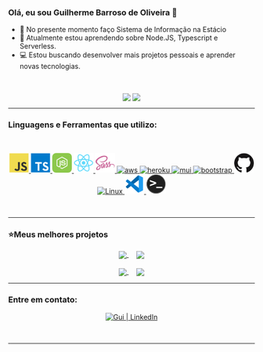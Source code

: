 ### Olá, eu sou Guilherme Barroso de Oliveira 👋

- 📖 No presente momento faço Sistema de Informação na Estácio
- 🌱 Atualmente estou aprendendo sobre Node.JS, Typescript e Serverless.
- 💻 Estou buscando desenvolver mais projetos pessoais e aprender novas tecnologias.


<br/>

<p align="center">
  <p align="center">
    <img height=165 align="center" src="https://github-readme-stats.vercel.app/api/top-langs/?username=GuilhermeBarroso-sys&layout=compact&theme=radical"/>
    <img height=165 align="center" src="https://github-readme-stats.vercel.app/api?username=GuilhermeBarroso-sys&count_private=true&show_icons=true&theme=synthwave"/>
  
</p>

---

### Linguagens e Ferramentas que utilizo:

<a href="#" target="_blank">
</a>

<br />

<p align="center">
  <a
    href="https://developer.mozilla.org/en-US/docs/Web/JavaScript"
    target="_blank"
  >
    <img
      src="https://github.com/devicons/devicon/blob/master/icons/javascript/javascript-original.svg"
      alt="javascript"
      width="40"
      height="40"
    />
  </a>
  <a href="https://www.typescriptlang.org/" target="_blank">
    <img
      src="https://github.com/devicons/devicon/blob/master/icons/typescript/typescript-original.svg"
      alt="typescript"
      width="40"
      height="40"
    />
  </a>
  <a href="https://nodejs.org/en/">
    <img 
        src="https://github.com/abner-starkasty/abner-starkasty/blob/master/assets/icon-nodejs.svg" 
        alt="logo Node.js"
        width="40px"
        style="border-radius: 8px;">
  </a>
  <a href="https://pt-br.reactjs.org/" target="_blank">
    <img
      src="https://github.com/devicons/devicon/blob/master/icons/react/react-original.svg"
      alt="react"
      width="40"
      height="40"
    />
  </a>

  <a href="https://sass-lang.com/" target="_blank">
    <img
      src="https://github.com/devicons/devicon/blob/master/icons/sass/sass-original.svg"
      alt="AWS"
      width="40"
      height="40"
    />
  </a>
  <a href="https://aws.amazon.com/pt/" target="_blank">
    <img alt="aws" width="40px" src="https://logodownload.org/wp-content/uploads/2017/11/amazon-web-services-logo.png" />
  </a>
  <a href="https://www.heroku.com/" target="_blank">
    <img alt="heroku" width="40px" src="https://raw.githubusercontent.com/ivangabriele/vscode-heroku/master/res/icon.png" />
  </a>
  
  </a>
  <a href = "https://mui.com/pt/">
      <img
           src = "https://github.com/GuilhermeBarroso-sys/devicon/blob/master/icons/materialui/materialui-original.svg"
           alt = "mui"
           width = "40px"
       />
  </a>
  <a href = "https://getbootstrap.com/">
      <img
           src = "https://upload.wikimedia.org/wikipedia/commons/thumb/b/b2/Bootstrap_logo.svg/1024px-Bootstrap_logo.svg.png"
           alt = "bootstrap"
           width = "40px"
       />
  </a>
  <a href="#" target="_blank">
      <img alt="GitHub" width="40px" src="https://raw.githubusercontent.com/github/explore/78df643247d429f6cc873026c0622819ad797942/topics/github/github.png" />
  </a>
   <a href="https://ubuntu.com/download" target="_blank">
      <img alt="Linux" width="40px" src="https://e-tinet.com/wp-content/uploads/2013/06/ubuntu-logo-configuracao-dual-boot-windows83-2.png" />
  </a>
  
  <a href="https://code.visualstudio.com/">
      <img 
          src="https://github.com/abner-starkasty/abner-starkasty/blob/master/assets/icon-vscode.svg" 
          alt="logo Vscode"
          width="40px">
  </a>
  <a href="#" target="_blank">
      <img alt="Terminal" width="40px" src="https://raw.githubusercontent.com/github/explore/80688e429a7d4ef2fca1e82350fe8e3517d3494d/topics/terminal/terminal.png" />
  </a>
</p>

<br />

---

### ⭐Meus melhores projetos

<p align="center">
  <a href="https://github.com/GuilhermeBarroso-sys/blog-front">
    <img align="center" src="https://github-readme-stats.vercel.app/api/pin/?username=GuilhermeBarroso-sys&repo=blog-front&title_color=33ff&icon_color=333" />
  </a>
  &nbsp; &nbsp;
  <a href="https://github.com/GuilhermeBarroso-sys/My-Unity-Game">
    <img align="center" src="https://github-readme-stats.vercel.app/api/pin/?username=GuilhermeBarroso-sys&repo=My-Unity-Game&title_color=33ff&icon_color=333" />
  </a>

  <br />
  <br />

  <a href="https://github.com/GuilhermeBarroso-sys/Back-end-Blog">
    <img align="center" src="https://github-readme-stats.vercel.app/api/pin/?username=GuilhermeBarroso-sys&repo=Back-end-Blog&title_color=33ff&icon_color=333" />
  </a>
  &nbsp; &nbsp;
  <a href="https://github.com/GuilhermeBarroso-sys/gitHub-Search">
    <img align="center" src="https://github-readme-stats.vercel.app/api/pin/?username=GuilhermeBarroso-sys&repo=gitHub-Search&title_color=33ff&icon_color=333" />
  </a>
</p>

---

### Entre em contato:

<p align="center">
  <a href="https://www.linkedin.com/in/guilherme-barroso-931147175/">
  <img alt="Gui | LinkedIn" width="30px" src="https://image.flaticon.com/icons/png/512/174/174857.png" />
  </a>
 
  
</p>

<br />

---

[linkedin]: https://www.linkedin.com/in/guilherme-barroso-931147175
[instagram]: https://www.instagram.com/gui_barrosoo
